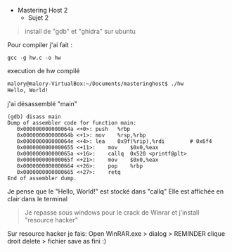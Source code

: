 * Mastering Host 2
    * Sujet 2 

> install de "gdb" et "ghidra" sur ubuntu

Pour compiler j'ai fait :
```
gcc -g hw.c -o hw
```

execution de hw compilé
```bash
malory@malory-VirtualBox:~/Documents/masteringhost$ ./hw
Hello, World!
```

j'ai désassemblé "main"
```
(gdb) disass main
Dump of assembler code for function main:
   0x000000000000064a <+0>:	push   %rbp
   0x000000000000064b <+1>:	mov    %rsp,%rbp
   0x000000000000064e <+4>:	lea    0x9f(%rip),%rdi        # 0x6f4
   0x0000000000000655 <+11>:	mov    $0x0,%eax
   0x000000000000065a <+16>:	callq  0x520 <printf@plt>
   0x000000000000065f <+21>:	mov    $0x0,%eax
   0x0000000000000664 <+26>:	pop    %rbp
   0x0000000000000665 <+27>:	retq   
End of assembler dump.
```
Je pense que le "Hello, World!" est stocké dans "callq"
Elle est affichée en clair dans le terminal

> Je repasse sous windows pour le crack de Winrar et j'install "resource hacker"

Sur resource hacker je fais:
Open WinRAR.exe > dialog > REMINDER clique droit delete > fichier save as
fini :)



